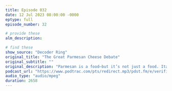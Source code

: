 ```yaml
---
title: Episode 032
date: 12 Jul 2023 08:00:00 -0000
eptype: full
episode_number: 32

# provide these
alm_description: 

# find these
show_source: "Decoder Ring"
original_title: "The Great Parmesan Cheese Debate"
original_subtitle: ""
original_description: "Parmesan is a food—but it’s not just a food. Italy’s beloved cheese is often paired with a deep craving for tradition and identity. But its history also involves intrepid immigrants, lucrative businesses and an American version that’s probably available in your local grocery store. After a notorious debunker of Italian-cuisine myths claims this Wisconsin-made product is the real deal, we embark on a quest to answer the question: Has an Italian delicacy been right under our noses this whole time?"
podcast_url: "https://www.podtrac.com/pts/redirect.mp3/pdst.fm/e/verifi.podscribe.com/rss/p/chtbl.com/track/28D492/traffic.megaphone.fm/SLT1264102102.mp3?updated=1689115757"
audio_type: "audio/mpeg"
duration: 2658
---
```


